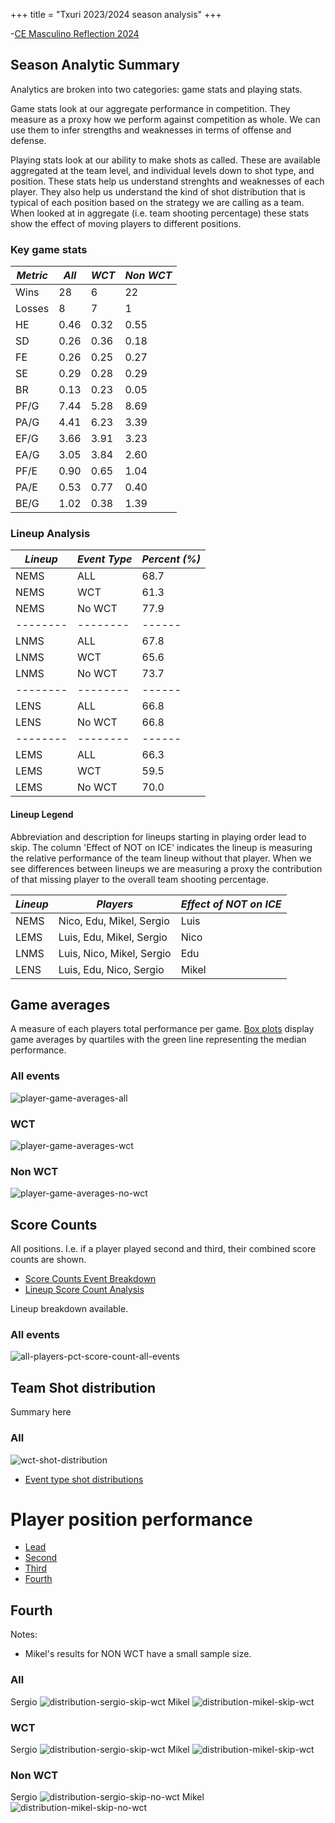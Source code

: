 +++
title = "Txuri 2023/2024 season analysis"
+++


-[CE Masculino Reflection 2024](/CE-Masculino-2024-analysis)



## Season Analytic Summary
Analytics are broken into two categories: game stats and playing stats.

Game stats look at our aggregate performance in competition. They measure as a proxy how we perform against competition as whole. We can use them to infer strengths and weaknesses in terms of offense and defense.

Playing stats look at our ability to make shots as called. These are available aggregated at the team level, and individual levels down to shot type, and position. These stats help us understand strenghts and weaknesses of each player. They also help us understand the kind of shot distribution that is typical of each position based on the strategy we are calling as a team. When looked at in aggregate (i.e. team shooting percentage) these stats show the effect of moving players to different positions.

### Key game stats

| *Metric* | *All* | *WCT* | *Non WCT* |
|----------|-------|-------|-----------|
| Wins     | 28    | 6     | 22        |
| Losses   | 8     | 7     | 1         |
| HE       | 0.46  | 0.32  | 0.55      |
| SD       | 0.26  | 0.36  | 0.18      |
| FE       | 0.26  | 0.25  | 0.27      |
| SE       | 0.29  | 0.28  | 0.29      |
| BR       | 0.13  | 0.23  | 0.05      |
| PF/G     | 7.44  | 5.28  | 8.69      |
| PA/G     | 4.41  | 6.23  | 3.39      |
| EF/G     | 3.66  | 3.91  | 3.23      |
| EA/G     | 3.05  | 3.84  | 2.60      |
| PF/E     | 0.90  | 0.65  | 1.04      |
| PA/E     | 0.53  | 0.77  | 0.40      |
| BE/G     | 1.02  | 0.38  | 1.39      |




### Lineup Analysis
| *Lineup* | *Event Type* | *Percent (%)* |
|----------|--------------|---------------|
| NEMS     | ALL          | 68.7          |
| NEMS     | WCT          | 61.3          |
| NEMS     | No WCT       | 77.9          |
| -------- | --------     | ------        |
| LNMS     | ALL          | 67.8          |
| LNMS     | WCT          | 65.6          |
| LNMS     | No WCT       | 73.7          |
| -------- | --------     | ------        |
| LENS     | ALL          | 66.8          |
| LENS     | No WCT       | 66.8          |
| -------- | --------     | ------        |
| LEMS     | ALL          | 66.3          |
| LEMS     | WCT          | 59.5          |
| LEMS     | No WCT       | 70.0          |

#### Lineup Legend
Abbreviation and description for lineups starting in playing order lead to skip. The column 'Effect of NOT on ICE' indicates the lineup is measuring the relative performance of the team lineup without that player. When we see differences between lineups we are measuring a proxy the contribution of that missing player to the overall team shooting percentage.

| *Lineup* | *Players* | *Effect of NOT on ICE* |
|----------|--------------|------------------------|
| NEMS     | Nico, Edu, Mikel, Sergio          | Luis                   |
| LEMS     | Luis, Edu, Mikel, Sergio          | Nico                   |
| LNMS     | Luis, Nico, Mikel, Sergio       | Edu                    |
| LENS     | Luis, Edu, Nico, Sergio          | Mikel                  |


## Game averages
A measure of each players total performance per game. [Box plots](https://en.wikipedia.org/wiki/Box_plot) display game averages by quartiles with the green line representing the median performance.
### All events
![player-game-averages-all](/player-game-averages-all-2024.png)
### WCT
![player-game-averages-wct](/player-game-averages-wct-2024.png)
### Non WCT
![player-game-averages-no-wct](/player-game-averages-no-wct-2024.png)


## Score Counts
All positions. I.e. if a player played second and third, their combined score counts are shown.
- [Score Counts Event Breakdown](/txuri-score-count-breakdown-2024.md)
- [Lineup Score Count Analysis](/txuri-lineup-analysis-2024.md)

Lineup breakdown available.
### All events
![all-players-pct-score-count-all-events](/all-players-pct-score-count-all-events-2024.png)


## Team Shot distribution
Summary here
### All
![wct-shot-distribution](/team-all-shot-distribution-2024.png)

- [Event type shot distributions](/txuri-2024-event-type-shot-distribuition.md)



# Player position performance
- [Lead](/txuri-player-position-performance-lead-2024)
- [Second](/txuri-player-position-performance-second-2024)
- [Third](/txuri-player-position-performance-third-2024)
- [Fourth](/txuri-player-position-performance-fourth-2024)



## Fourth
Notes:
- Mikel's results for NON WCT have a small sample size.
### All
Sergio
![distribution-sergio-skip-wct](/distribution-sergio-skip-all-2024.png)
Mikel
![distribution-mikel-skip-wct](/distribution-mikel-skip-all-2024.png)

### WCT
Sergio
![distribution-sergio-skip-wct](/distribution-sergio-skip-wct-2024.png)
Mikel
![distribution-mikel-skip-wct](/distribution-mikel-skip-wct-2024.png)

### Non WCT
Sergio
![distribution-sergio-skip-no-wct](/distribution-sergio-skip-no-wct-2024.png)
Mikel
![distribution-mikel-skip-no-wct](/distribution-mikel-skip-no-wct-2024.png)
